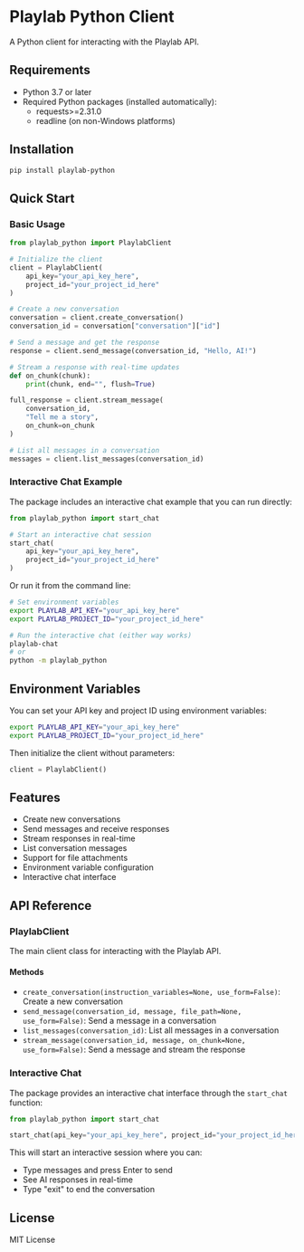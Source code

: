 # Playlab Python Client

A Python client for interacting with the Playlab API.

## Requirements

- Python 3.7 or later
- Required Python packages (installed automatically):
  - requests>=2.31.0
  - readline (on non-Windows platforms)

## Installation

```bash
pip install playlab-python
```

## Quick Start

### Basic Usage

```python
from playlab_python import PlaylabClient

# Initialize the client
client = PlaylabClient(
    api_key="your_api_key_here",
    project_id="your_project_id_here"
)

# Create a new conversation
conversation = client.create_conversation()
conversation_id = conversation["conversation"]["id"]

# Send a message and get the response
response = client.send_message(conversation_id, "Hello, AI!")

# Stream a response with real-time updates
def on_chunk(chunk):
    print(chunk, end="", flush=True)

full_response = client.stream_message(
    conversation_id,
    "Tell me a story",
    on_chunk=on_chunk
)

# List all messages in a conversation
messages = client.list_messages(conversation_id)
```

### Interactive Chat Example

The package includes an interactive chat example that you can run directly:

```python
from playlab_python import start_chat

# Start an interactive chat session
start_chat(
    api_key="your_api_key_here",
    project_id="your_project_id_here"
)
```

Or run it from the command line:

```bash
# Set environment variables
export PLAYLAB_API_KEY="your_api_key_here"
export PLAYLAB_PROJECT_ID="your_project_id_here"

# Run the interactive chat (either way works)
playlab-chat
# or
python -m playlab_python
```

## Environment Variables

You can set your API key and project ID using environment variables:

```bash
export PLAYLAB_API_KEY="your_api_key_here"
export PLAYLAB_PROJECT_ID="your_project_id_here"
```

Then initialize the client without parameters:

```python
client = PlaylabClient()
```

## Features

- Create new conversations
- Send messages and receive responses
- Stream responses in real-time
- List conversation messages
- Support for file attachments
- Environment variable configuration
- Interactive chat interface

## API Reference

### PlaylabClient

The main client class for interacting with the Playlab API.

#### Methods

- `create_conversation(instruction_variables=None, use_form=False)`: Create a new conversation
- `send_message(conversation_id, message, file_path=None, use_form=False)`: Send a message in a conversation
- `list_messages(conversation_id)`: List all messages in a conversation
- `stream_message(conversation_id, message, on_chunk=None, use_form=False)`: Send a message and stream the response

### Interactive Chat

The package provides an interactive chat interface through the `start_chat` function:

```python
from playlab_python import start_chat

start_chat(api_key="your_api_key_here", project_id="your_project_id_here")
```

This will start an interactive session where you can:
- Type messages and press Enter to send
- See AI responses in real-time
- Type "exit" to end the conversation

## License

MIT License
